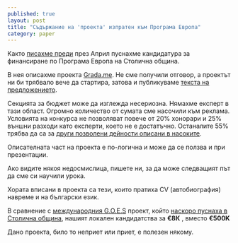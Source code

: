 ```yaml
---
published: true
layout: post
title: "Съдържание на 'проекта' изпратен към Програма Европа"
category: paper
---
```


Както [писахме преди](http://status.obshtestvo.bg/milestone/2014/04/17/kandidatstvane-za-finansirane-ot-stolichna-obshtina.html) през Април пуснахме кандидатура за финансиране по Програма Европа на Столична община.

В нея описахме проекта [Grada.me](http://www.grada.me). Не сме получили отговор, а проектът ни би трябвало вече да стартира, затова и публикуваме [текста на предложението](/media/ProgramaEvropaSofia-Gradame.pdf).

Секцията за бюджет може да изглежда несериозна. Нямахме експерт в тази област.
Огромно количество от сумата сме насочили към реклама.
Условията на конкурса не позволяват повече от 20% хонорари и 25% външни разходи като експерти, което не е достатъчно.
Останалите 55% трябва да са за [други позволени дейности описани в насоките](http://www.sofiacouncil.bg/?page=news&id=514).

Описателната част на проекта е по-логична и може да се ползва и при презентации.

Ако видите някоя недосмислица, пишете ни, за да може следващият път да сме си научили урока.

Хората вписани в проекта са тези, които пратиха CV (автобиография) навреме и на български език.

В сравнение с [международния G.O.E.S](http://goesproject.eu/) проект, който [наскоро пуснаха в Столична община](http://sonet04.sofia.bg/public/index.php?option=com_wrapper&view=wrapper&Itemid=478), нашият локален кандидатства за **€8К** , вместо **€500K**

Дано проекта, било то неприет или приет, е полезен някому.